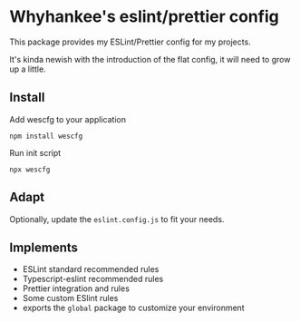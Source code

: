 # Whyhankee's eslint/prettier config

This package provides my ESLint/Prettier config for my projects.

It's kinda newish with the introduction of the flat config, it will need to grow up a little.

## Install

Add wescfg to your application

`npm install wescfg`

Run init script

`npx wescfg`

## Adapt

Optionally, update the `eslint.config.js` to fit your needs.

## Implements

- ESLint standard recommended rules
- Typescript-eslint recommended rules
- Prettier integration and rules
- Some custom ESlint rules
- exports the `global` package to customize your environment
